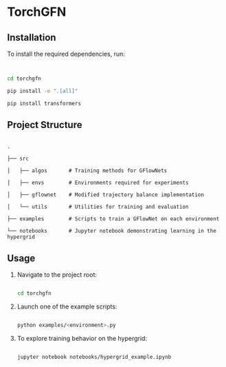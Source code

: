 
# TorchGFN
 
## Installation
 
To install the required dependencies, run:
 
```bash


cd torchgfn

pip install -e ".[all]"

pip install transformers

```
 
## Project Structure
 
```plaintext

.

├── src

│   ├── algos       # Training methods for GFlowNets

│   ├── envs        # Environments required for experiments

│   ├── gflownet    # Modified trajectory balance implementation

│   └── utils       # Utilities for training and evaluation

├── examples        # Scripts to train a GFlowNet on each environment

└── notebooks       # Jupyter notebook demonstrating learning in the hypergrid

```
 
## Usage
 
1. Navigate to the project root:

   ```bash

   cd torchgfn

   ```

2. Launch one of the example scripts:

   ```bash

   python examples/<environment>.py

   ```

3. To explore training behavior on the hypergrid:

   ```bash

   jupyter notebook notebooks/hypergrid_example.ipynb

   ```

 